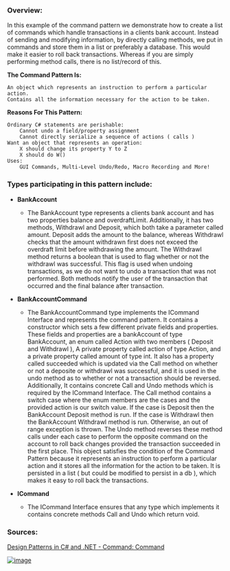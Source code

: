 ### Overview:

In this example of the command pattern we demonstrate how to create a list of commands which handle transactions in a clients bank account. Instead of sending and modifying information, by directly calling methods, we put in commands and store them in a list or preferably a database. This would make it easier to roll back transactions. Whereas if you are simply performing method calls, there is no list/record of this.

**The Command Pattern Is:**

	An object which represents an instruction to perform a particular action.
	Contains all the information necessary for the action to be taken.

**Reasons For This Pattern:**

	Ordinary C# statements are perishable:
		Cannot undo a field/property assignment
		Cannot directly serialize a sequence of actions ( calls )
	Want an object that represents an operation:
		X should change its property Y to Z
		X should do W()
	Uses:
		GUI Commands, Multi-Level Undo/Redo, Macro Recording and More!

### Types participating in this pattern include:

- **BankAccount**
	* The BankAccount type represents a clients bank account and has two properties balance and overdraftLimit. Additionally, it has two methods, Withdrawl and Deposit, which both take a parameter called amount. Deposit adds the amount to the balance, whereas Withdrawl checks that the amount withdrawn first does not exceed the overdraft limit before withdrawing the amount. The Withdrawl method returns a boolean that is used to flag whether or not the withdrawl was successful. This flag is used when undoing transactions, as we do not want to undo a transaction that was not performed. Both methods notify the user of the transaction that occurred and the final balance after transaction.

- **BankAccountCommand**
	-  The BankAccountCommand type implements the ICommand Interface and represents the command pattern. It contains a constructor which sets a few different private fields and properties. These fields and properties are a bankAccount of type BankAccount, an enum called Action with two members ( Deposit and Withdrawl ), A private property called action of type Action, and a private property called amount of type int. It also has a property called succeeded which is updated via the Call method on whether or not a deposite or withdrawl was successful, and it is used in the undo method as to whether or not a transaction should be reversed. Additionally, It contains concrete Call and Undo methods which is required by the ICommand Interface. The Call method contains a switch case where the enum members are the cases and the provided action is our switch value. If the case is Deposit then the BankAccount Deposit method is run. If the case is Withdrawl then the BankAccount Withdrawl method is run. Otherwise, an out of range exception is thrown. The Undo method reverses these method calls under each case to perform the opposite command on the account to roll back changes provided the transaction succeeded in the first place. This object satisfies the condition of the Command Pattern because it represents an instruction to perform a particular action and it stores all the information for the action to be taken. It is persisted in a list ( but could be modified to persist in a db ), which makes it easy to roll back the transactions.

- **ICommand**
	- The ICommand Interface ensures that any type which implements it contains concrete methods Call and Undo which return void.

### Sources:
[Design Patterns in C# and .NET - Command: Command](https://www.udemy.com/course/design-patterns-csharp-dotnet/)

[![image](https://github.com/nicholasrwx/GangOfFourPatterns/blob/main/Imgs/back-arrow_1f519.png)](https://github.com/nicholasrwx/GangOfFourPatterns/tree/main)